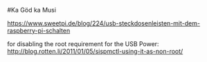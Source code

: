 
#Ka Göd ka Musi


https://www.sweetpi.de/blog/224/usb-steckdosenleisten-mit-dem-raspberry-pi-schalten

for disabling the root requirement for the USB Power:
http://blog.rotten.li/2011/01/05/sispmctl-using-it-as-non-root/


